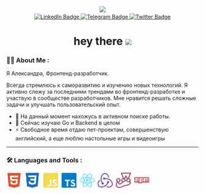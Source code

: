 
<div id="header" align="center">
  <img src="https://media.giphy.com/media/paTz7UZbPfTZFRYnnB/giphy.gif" width="100"/>
</div>

<div id="badges" align="center">
  <a href="https://www.linkedin.com/in/aleksandra-domish/">
    <img src="https://img.shields.io/badge/LinkedIn-purple?style=for-the-badge&logo=linkedin&logoColor=white" alt="LinkedIn Badge"/>
  </a>
  <a href="t.me/Domish4">
    <img src="https://img.shields.io/badge/Telegram-blue?style=for-the-badge&logo=telegram&logoColor=white" alt="Telegram Badge"/>
  </a>
 <a href="mailto:dom.levchenko.l7@gmail.com">
    <img src="https://img.shields.io/badge/Gmail-white?style=for-the-badge&logo=gmail&" alt="Twitter Badge"/>
  </a>
  <h1>
  hey there
  <img src="https://media.giphy.com/media/hvRJCLFzcasrR4ia7z/giphy.gif" width="30px"/>
</h1>
</div>

### :woman_technologist: About Me :
Я Александра, Фронтенд-разработчик.

Всегда стремлюсь к саморазвитию и изучению новых технологий. 
Я активно слежу за последними трендами во фронтенд-разработке и участвую в сообществе разработчиков. 
Мне нравится решать сложные задачи и улучшать пользовательский опыт. 

- :telescope: На данный момент нахожусь в активном поиске работы. 
- :seedling: Сейчас изучаю Go и Backend в целом
- :zap: Свободное время отдаю пет-проектам, совершенствую английский, а еще люблю настольные игры и видеоигры




---
### :hammer_and_wrench: Languages and Tools :
<div>
  <img src="https://raw.githubusercontent.com/devicons/devicon/55609aa5bd817ff167afce0d965585c92040787a/icons/html5/html5-plain.svg" title="html" alt="html" width="40" height="40"/>&nbsp;
  <img src="https://raw.githubusercontent.com/devicons/devicon/55609aa5bd817ff167afce0d965585c92040787a/icons/css3/css3-plain.svg" title="css" alt="css" width="40" height="40"/>&nbsp;
  <img src="https://raw.githubusercontent.com/devicons/devicon/55609aa5bd817ff167afce0d965585c92040787a/icons/javascript/javascript-plain.svg" title="javascript" alt="javascript" width="40" height="40"/>&nbsp;
  <img src="https://raw.githubusercontent.com/devicons/devicon/55609aa5bd817ff167afce0d965585c92040787a/icons/typescript/typescript-plain.svg" title="typescript" alt="typescript" width="40" height="40"/>&nbsp;
    <img src="https://raw.githubusercontent.com/devicons/devicon/55609aa5bd817ff167afce0d965585c92040787a/icons/react/react-original.svg" title="react" alt="react" width="40" height="40"/>&nbsp;
    <img src="https://raw.githubusercontent.com/devicons/devicon/55609aa5bd817ff167afce0d965585c92040787a/icons/redux/redux-original.svg" title="redux" alt="redux" width="40" height="40"/>&nbsp;
     <img src="https://raw.githubusercontent.com/devicons/devicon/55609aa5bd817ff167afce0d965585c92040787a/icons/jest/jest-plain.svg" title="jest" alt="jest" width="40" height="40"/>&nbsp;
    <img src="https://raw.githubusercontent.com/devicons/devicon/55609aa5bd817ff167afce0d965585c92040787a/icons/npm/npm-original-wordmark.svg" title="npm" alt="npm" width="40" height="40"/>&nbsp;

</div>
